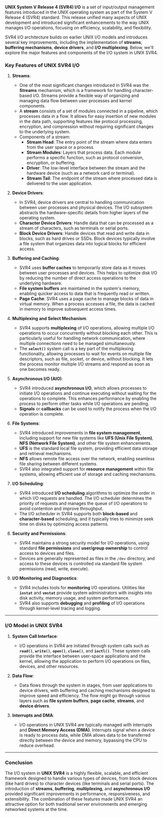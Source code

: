 **UNIX System V Release 4 (SVR4) I/O** is a set of input/output management features introduced in the UNIX operating system as part of the System V Release 4 (SVR4) standard. This release unified many aspects of UNIX development and introduced significant enhancements to the way UNIX manages I/O operations, focusing on efficiency, scalability, and flexibility.

SVR4 I/O architecture builds on earlier UNIX I/O models and introduces several key improvements, including the implementation of **streams**, **buffering mechanisms**, **device drivers**, and **I/O multiplexing**. Below, we'll explore the major features and components of the I/O system in UNIX SVR4.

### Key Features of UNIX SVR4 I/O

1. **Streams**:
   - One of the most significant changes introduced in SVR4 was the **Streams** mechanism, which is a framework for handling character-based I/O. Streams provide a flexible way of organizing and managing data flow between user processes and kernel components.
   - A **stream** consists of a set of modules connected in a pipeline, which processes data in a flow. It allows for easy insertion of new modules in the data path, supporting features like protocol processing, encryption, and compression without requiring significant changes to the underlying system.
   - Components of a stream:
     - **Stream Head**: The entry point of the stream where data enters from the user space or a process.
     - **Stream Modules**: Layers that process data. Each module performs a specific function, such as protocol conversion, encryption, or buffering.
     - **Driver**: The low-level interface between the stream and the hardware device (such as a network card or terminal).
     - **Stream Tail**: The endpoint of the stream where processed data is delivered to the user application.

2. **Device Drivers**:
   - In SVR4, device drivers are central to handling communication between user processes and physical devices. The I/O subsystem abstracts the hardware-specific details from higher layers of the operating system.
   - **Character Device Drivers**: Handle data that can be processed as a stream of characters, such as terminals or serial ports.
   - **Block Device Drivers**: Handle devices that read and write data in blocks, such as hard drives or SSDs. Block devices typically involve a file system that organizes data into logical blocks for efficient access.

3. **Buffering and Caching**:
   - SVR4 uses **buffer caches** to temporarily store data as it moves between user processes and devices. This helps to optimize disk I/O by reducing the number of direct access operations to the underlying hardware.
   - **File system buffers** are maintained in the system's memory, enabling quicker access to data that is frequently read or written.
   - **Page Cache**: SVR4 uses a page cache to manage blocks of data in virtual memory. When a process accesses a file, the data is cached in memory to improve subsequent access times.

4. **Multiplexing and Select Mechanism**:
   - SVR4 supports **multiplexing** of I/O operations, allowing multiple I/O operations to occur concurrently without blocking each other. This is particularly useful for handling network communication, where multiple connections need to be managed simultaneously.
   - The **`select()`** system call is a key part of the multiplexing functionality, allowing processes to wait for events on multiple file descriptors, such as file, socket, or device, without blocking. It lets the process monitor multiple I/O streams and respond as soon as one becomes ready.

5. **Asynchronous I/O (AIO)**:
   - SVR4 introduced **asynchronous I/O**, which allows processes to initiate I/O operations and continue executing without waiting for the operations to complete. This enhances performance by enabling the process to perform other tasks while I/O operations are pending.
   - **Signals** or **callbacks** can be used to notify the process when the I/O operation is complete.

6. **File Systems**:
   - SVR4 introduced improvements in **file system management**, including support for new file systems like **UFS (Unix File System)**, **NFS (Network File System)**, and other file system enhancements.
   - **UFS** is the standard local file system, providing efficient data storage and retrieval mechanisms.
   - **NFS** allows remote file access over the network, enabling seamless file sharing between different systems.
   - SVR4 also integrated support for **resource management** within file systems, allowing efficient use of storage and caching mechanisms.

7. **I/O Scheduling**:
   - SVR4 introduced **I/O scheduling** algorithms to optimize the order in which I/O requests are handled. The I/O scheduler determines the priority of requests and manages the queue of I/O operations to avoid contention and improve throughput.
   - The I/O scheduler in SVR4 supports both **block-based** and **character-based** scheduling, and it typically tries to minimize seek time on disks by optimizing access patterns.

8. **Security and Permissions**:
   - SVR4 maintains a strong security model for I/O operations, using standard **file permissions** and **user/group ownership** to control access to devices and files. 
   - Devices are generally represented as files in the `/dev` directory, and access to these devices is controlled via standard file system permissions (read, write, execute).

9. **I/O Monitoring and Diagnostics**:
   - SVR4 includes tools for **monitoring** I/O operations. Utilities like **`iostat`** and **`vmstat`** provide system administrators with insights into disk activity, memory usage, and system performance.
   - SVR4 also supports **debugging** and **profiling** of I/O operations through kernel-level tracing and logging.

---

### I/O Model in UNIX SVR4

1. **System Call Interface**:
   - I/O operations in SVR4 are initiated through system calls such as **`read()`**, **`write()`**, **`open()`**, **`close()`**, and **`ioctl()`**. These system calls provide the interface between user-space applications and the kernel, allowing the application to perform I/O operations on files, devices, and other resources.
   
2. **Data Flow**:
   - Data flows through the system in stages, from user applications to device drivers, with buffering and caching mechanisms designed to improve speed and efficiency. The flow might go through various layers such as **file system buffers**, **page cache**, **streams**, and **device drivers**.
   
3. **Interrupts and DMA**:
   - I/O operations in UNIX SVR4 are typically managed with interrupts and **Direct Memory Access (DMA)**. Interrupts signal when a device is ready to process data, while DMA allows data to be transferred directly between the device and memory, bypassing the CPU to reduce overhead.

---

### Conclusion

The I/O system in **UNIX SVR4** is a highly flexible, scalable, and efficient framework designed to handle various types of devices, from block devices (like hard drives) to character devices (like terminals and serial ports). The introduction of **streams**, **buffering**, **multiplexing**, and **asynchronous I/O** provided significant improvements in performance, responsiveness, and extensibility. The combination of these features made UNIX SVR4 an attractive option for both traditional server environments and emerging networked systems at the time.
